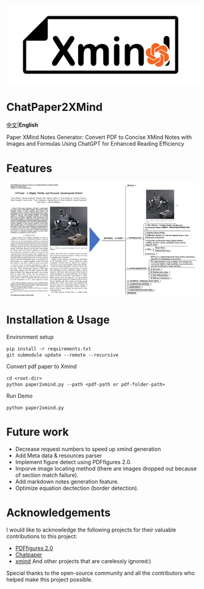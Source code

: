 ![Logo](doc/logo.png)
# ChatPaper2XMind

[中文](README.md)|**English**

Paper XMind Notes Generator: Convert PDF to Concise XMind Notes with Images and Formulas Using ChatGPT for Enhanced Reading Efficiency

# Features
![PaperConvertion](doc/feature-Paper2Xmind.png)

# Installation & Usage
Environment setup
```
pip install -r requirements.txt
git submodule update --remote --recursive
```
Convert pdf paper to Xmind
```
cd <root-dir>
python paper2xmind.py --path <pdf-path or pdf-folder-path>
```
Run Demo
```
python paper2xmind.py
```

# Future work
 - Decrease request numbers to speed up xmind generation
 - Add Meta data & resources parser
 - Implement figure detect using PDFfigures 2.0.
 - Imporve image locating method (there are images dropped out because of section match failure).
 - Add markdown notes generation feature.
 - Optimize equation dectection (border detection).


# Acknowledgements

I would like to acknowledge the following projects for their valuable contributions to this project:

- [PDFfigures 2.0](https://github.com/allenai/pdffigures2)
- [Chatpaper](https://github.com/kaixindelele/ChatPaper)
- [xmind](https://github.com/zhuifengshen/xmind)
And other projects that are carelessly ignored:)

Special thanks to the open-source community and all the contributors who helped make this project possible.
